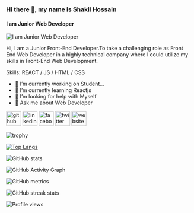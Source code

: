 ### Hi there 👋, my name is Shakil Hossain
#### I am Junior Web Developer
![I am Junior Web Developer](https://images.pexels.com/photos/34600/pexels-photo.jpg?auto=compress&cs=tinysrgb&h=4000&w=900)

Hi, I am a Junior Front-End Developer.To take a challenging role as Front End Web Developer in a highly technical company where I could utilize my skills in Front-End Web Development.

Skills:  REACT / JS / HTML / CSS

- 🔭 I’m currently working on Student... 
- 🌱 I’m currently learning Reactjs 
- 🤔 I’m looking for help with Myself 
- 💬 Ask me about Web Developer 


[<img src='https://cdn.jsdelivr.net/npm/simple-icons@3.0.1/icons/github.svg' alt='github' height='40'>](https://github.com/shakil-1318)  [<img src='https://cdn.jsdelivr.net/npm/simple-icons@3.0.1/icons/linkedin.svg' alt='linkedin' height='40'>](https://www.linkedin.com/in/shakilhossain001/)  [<img src='https://cdn.jsdelivr.net/npm/simple-icons@3.0.1/icons/facebook.svg' alt='facebook' height='40'>](https://www.facebook.com/shakilhossain001)  [<img src='https://cdn.jsdelivr.net/npm/simple-icons@3.0.1/icons/twitter.svg' alt='twitter' height='40'>](https://twitter.com/mail_shakil001)  [<img src='https://cdn.jsdelivr.net/npm/simple-icons@3.0.1/icons/icloud.svg' alt='website' height='40'>](https://shakilhossain-portfolio.netlify.app/)  

[![trophy](https://github-profile-trophy.vercel.app/?username=shakil-1318)](https://github.com/ryo-ma/github-profile-trophy)

[![Top Langs](https://github-readme-stats.vercel.app/api/top-langs/?username=shakil-1318)](https://github.com/anuraghazra/github-readme-stats)

![GitHub stats](https://github-readme-stats.vercel.app/api?username=shakil-1318&show_icons=true&count_private=true)  

![GitHub Activity Graph](https://activity-graph.herokuapp.com/graph?username=shakil-1318)  

![GitHub metrics](https://metrics.lecoq.io/shakil-1318)  

![GitHub streak stats](https://github-readme-streak-stats.herokuapp.com/?user=shakil-1318)  

![Profile views](https://gpvc.arturio.dev/shakil-1318)  
